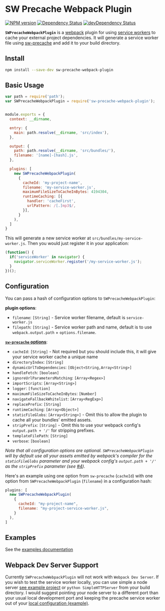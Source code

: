 SW Precache Webpack Plugin
==========================
[![NPM version][npm-img]][npm-url]
[![Dependency Status][daviddm-img]][daviddm-url]
[![devDependency Status][daviddmdev-img]][daviddmdev-url]

__`SWPrecacheWebpackPlugin`__ is a [webpack][webpack] plugin for using [service workers][sw-guide] to cache your external project dependencies. It will generate a service worker file using [sw-precache][sw-precache] and add it to your build directory.


Install
-------
```bash
npm install --save-dev sw-precache-webpack-plugin
```

Basic Usage
-----------
```javascript
var path = require('path');
var SWPrecacheWebpackPlugin = require('sw-precache-webpack-plugin');


module.exports = {
  context: __dirname,

  entry: {
    main: path.resolve(__dirname, 'src/index'),
  },

  output: {
    path: path.resolve(__dirname, 'src/bundles/'),
    filename: '[name]-[hash].js',
  },

  plugins: [
    new SWPrecacheWebpackPlugin(
      {
        cacheId: 'my-project-name',
        filename: 'my-service-worker.js',
        maximumFileSizeToCacheInBytes: 4194304,
        runtimeCaching: [{
          handler: 'cacheFirst',
          urlPattern: /[.]mp3$/,
        }],
      }
    ),
  ]
}
```

This will generate a new service worker at `src/bundles/my-service-worker.js`.
Then you would just register it in your application:

```javascript
(function() {
  if('serviceWorker' in navigator) {
    navigator.serviceWorker.register('/my-service-worker.js');
  }
})();
```

Configuration
-------------
You can pass a hash of configuration options to `SWPrecacheWebpackPlugin`:

__plugin options__:
*  `filename`: `[String]` - Service worker filename, default is `service-worker.js`
*  `filepath`: `[String]` - Service worker path and name, default is to use `webpack.output.path` + `options.filename`.

[__`sw-precache` options__][sw-precache-options]:
* `cacheId`: `[String]` - Not required but you should include this, it will give your service worker cache a unique name
* `directoryIndex`: `[String]`
* `dynamicUrlToDependencies`: `[Object<String,Array<String>]`
* `handleFetch`: `[boolean]`
* `ignoreUrlParametersMatching`: `[Array<Regex>]`
* `importScripts`: `[Array<String>]`
* `logger`: `[function]`
* `maximumFileSizeToCacheInBytes`: `[Number]`
* `navigateFallbackWhitelist`: `[Array<RegExp>]`
* `replacePrefix`: `[String]`
* `runtimeCaching`: `[Array<Object>]`
* `staticFileGlobs`: `[Array<String>]` - Omit this to allow the plugin to cache all your bundles' emitted assets.
* `stripPrefix`: `[String]` - Omit this to use your webpack config's `output.path + '/'` for stripping prefixes.
* `templateFilePath`: `[String]`
* `verbose`: `[boolean]`


_Note that all configuration options are optional. `SWPrecacheWebpackPlugin` will by default use all your assets emitted by webpack's compiler for the `staticFileGlobs` parameter and your webpack config's `output.path + '/'` as the `stripPrefix` parameter (see [#4](/../../issues/4/))._

Here's an example using one option from `sw-precache` (`cacheId`) with one option from `SWPrecacheWebpackPlugin` (`filename`) in a configuration hash:
```javascript
plugins: [
  new SWPrecacheWebpackPlugin(
    {
      cacheId: "my-project-name",
      filename: "my-project-service-worker.js",
    }
  ),
]
```

Examples
--------
See the [examples documentation][example-project]


Webpack Dev Server Support
--------------------------
Currently `SWPrecacheWebpackPlugin` will not work with `Webpack Dev Server`. If you wish to test the service worker locally, you can use simple a node server [see example project][example-project] or `python SimpleHTTPServer` from your build directory. I would suggest pointing your node server to a different port than your usual local development port and keeping the precache service worker out of your [local configuration (example)][webpack-local-config-example].



<!--references-->
[sw-guide]: https://github.com/goldhand/notes/blob/master/notes/service_workers.md "Introduction to service workers"
[sw-precache]: https://github.com/GoogleChrome/sw-precache "SW-Precache"
[sw-precache-options]: https://github.com/GoogleChrome/sw-precache#options-parameter "SW-Precache Options"
[example-project]: /examples/
[webpack]: http://webpack.github.io/
[webpack-local-config-example]: https://github.com/hzdg/cookiecutter-webpack/blob/986151474b60dc19166eba18156a1f9dbceecb98/%7B%7Bcookiecutter.repo_name%7D%7D/webpack.local.config.js "Webpack local config example"

[npm-url]: https://npmjs.org/package/sw-precache-webpack-plugin
[npm-img]: https://badge.fury.io/js/sw-precache-webpack-plugin.svg
[daviddm-img]: https://david-dm.org/goldhand/sw-precache-webpack-plugin.svg
[daviddm-url]: https://david-dm.org/goldhand/sw-precache-webpack-plugin
[daviddmdev-img]: https://david-dm.org/goldhand/sw-precache-webpack-plugin/dev-status.svg
[daviddmdev-url]: https://david-dm.org/goldhand/sw-precache-webpack-plugin#info=devDependencies

